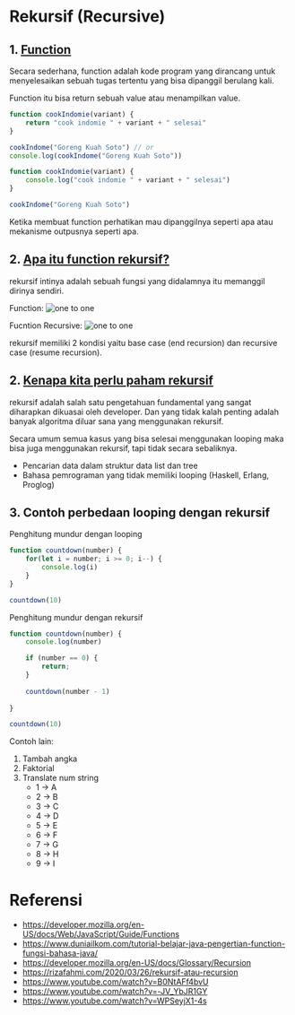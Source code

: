 # Rekursif (Recursive)

## 1. [Function](https://developer.mozilla.org/en-US/docs/Glossary/Recursion)

Secara sederhana, function adalah kode program yang dirancang untuk menyelesaikan sebuah tugas tertentu yang bisa dipanggil berulang kali.

Function itu bisa return sebuah value atau menampilkan value.

```js
function cookIndomie(variant) {
    return "cook indomie " + variant + " selesai"
}

cookIndome("Goreng Kuah Soto") // or
console.log(cookIndome("Goreng Kuah Soto"))
```

```js
function cookIndomie(variant) {
    console.log("cook indomie " + variant + " selesai")
}

cookIndome("Goreng Kuah Soto")
```

Ketika membuat function perhatikan mau dipanggilnya seperti apa atau mekanisme outpusnya seperti apa.

## 2. [Apa itu function rekursif?](https://developer.mozilla.org/en-US/docs/Glossary/Recursion)

rekursif intinya adalah sebuah fungsi yang didalamnya itu memanggil dirinya sendiri. 

Function:
![one to one](./img/writing-function.png)

Fucntion Recursive:
![one to one](./img/recursive.png)

rekursif memiliki 2 kondisi yaitu base case (end recursion) dan recursive case (resume recursion).

## 2. [Kenapa kita perlu paham rekursif](https://rizafahmi.com/2020/03/26/rekursif-atau-recursion/)

rekursif adalah salah satu pengetahuan fundamental yang sangat diharapkan dikuasai oleh developer. Dan yang tidak kalah penting adalah banyak algoritma diluar sana yang menggunakan rekursif.

Secara umum semua kasus yang bisa selesai menggunakan looping maka bisa juga menggunakan rekursif, tapi tidak secara sebaliknya.
- Pencarian data dalam struktur data list dan tree
- Bahasa pemrograman yang tidak memiliki looping (Haskell, Erlang, Proglog)

## 3. Contoh perbedaan looping dengan rekursif

Penghitung mundur dengan looping 
```js
function countdown(number) {
    for(let i = number; i >= 0; i--) {
        console.log(i)
    }
}

countdown(10)
```
Penghitung mundur dengan rekursif 
```js
function countdown(number) {
    console.log(number)

    if (number == 0) {
        return;
    } 
    
    countdown(number - 1)
    
}

countdown(10)
```

Contoh lain:
1. Tambah angka 
2. Faktorial
3. Translate num string 
    - 1 -> A
    - 2 -> B
    - 3 -> C
    - 4 -> D
    - 5 -> E
    - 6 -> F
    - 7 -> G
    - 8 -> H
    - 9 -> I


# Referensi 
- https://developer.mozilla.org/en-US/docs/Web/JavaScript/Guide/Functions
- https://www.duniailkom.com/tutorial-belajar-java-pengertian-function-fungsi-bahasa-java/
- https://developer.mozilla.org/en-US/docs/Glossary/Recursion
- https://rizafahmi.com/2020/03/26/rekursif-atau-recursion
- https://www.youtube.com/watch?v=B0NtAFf4bvU
- https://www.youtube.com/watch?v=-JV_YbJR1GY
- https://www.youtube.com/watch?v=WPSeyjX1-4s
